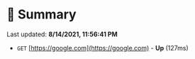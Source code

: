 # 📖 Summary
Last updated: **8/14/2021, 11:56:41 PM**

- `GET` [https://google.com](https://google.com) - **Up** (127ms)

